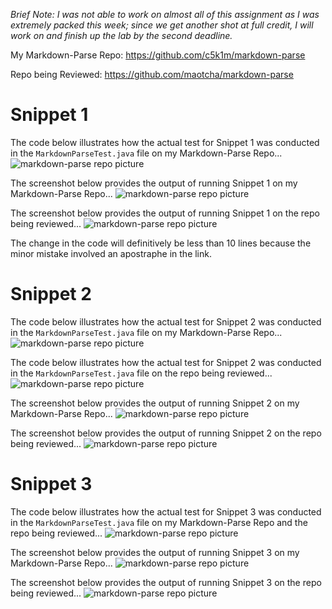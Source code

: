 *Brief Note: I was not able to work on almost all of this assignment as I was extremely packed this week; since we get another shot at full credit, I will work on and finish up the lab by the second deadline.*

My Markdown-Parse Repo: https://github.com/c5k1m/markdown-parse

Repo being Reviewed: https://github.com/maotcha/markdown-parse

# Snippet 1

The code below illustrates how the actual test for Snippet 1 was conducted in the `MarkdownParseTest.java` file on my Markdown-Parse Repo...
![markdown-parse repo picture](https://user-images.githubusercontent.com/81746604/157922566-66e309b1-444c-4671-bf9a-fadf21d64d34.png)

The screenshot below provides the output of running Snippet 1 on my Markdown-Parse Repo...
![markdown-parse repo picture](https://user-images.githubusercontent.com/81746604/157915930-872700f0-6f49-4d0e-9716-5fd40089b5d1.png)

The screenshot below provides the output of running Snippet 1 on the repo being reviewed...
![markdown-parse repo picture](https://user-images.githubusercontent.com/81746604/157916733-2d35d66d-21e1-416f-a9f1-dbc0b04d3c55.png)


The change in the code will definitively be less than 10 lines because the minor mistake involved an apostraphe in the link.

# Snippet 2

The code below illustrates how the actual test for Snippet 2 was conducted in the `MarkdownParseTest.java` file on my Markdown-Parse Repo...
![markdown-parse repo picture](https://user-images.githubusercontent.com/81746604/157922706-08e587f3-9548-4988-a553-a93a63e0b020.png)

The code below illustrates how the actual test for Snippet 2 was conducted in the `MarkdownParseTest.java` file on the repo being reviewed...
![markdown-parse repo picture](https://user-images.githubusercontent.com/81746604/157929139-49dcfb4f-89eb-499c-8efd-9f54b89483c2.png)

The screenshot below provides the output of running Snippet 2 on my Markdown-Parse Repo...
![markdown-parse repo picture]()

The screenshot below provides the output of running Snippet 2 on the repo being reviewed...
![markdown-parse repo picture]()


# Snippet 3

The code below illustrates how the actual test for Snippet 3 was conducted in the `MarkdownParseTest.java` file on my Markdown-Parse Repo and the repo being reviewed...
![markdown-parse repo picture](https://user-images.githubusercontent.com/81746604/157923045-d45ec981-e26a-4f68-9d8c-91d529f1cb60.png)

The screenshot below provides the output of running Snippet 3 on my Markdown-Parse Repo...
![markdown-parse repo picture]()

The screenshot below provides the output of running Snippet 3 on the repo being reviewed...
![markdown-parse repo picture]()



